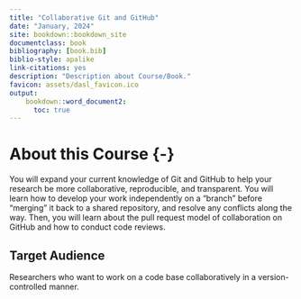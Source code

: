 ```yaml
---
title: "Collaborative Git and GitHub"
date: "January, 2024"
site: bookdown::bookdown_site
documentclass: book
bibliography: [book.bib]
biblio-style: apalike
link-citations: yes
description: "Description about Course/Book."
favicon: assets/dasl_favicon.ico
output:
    bookdown::word_document2:
      toc: true
---
```


# About this Course {-}

You will expand your current knowledge of Git and GitHub to help your research be more collaborative, reproducible, and transparent. You will learn how to develop your work independently on a “branch” before “merging” it back to a shared repository, and resolve any conflicts along the way. Then, you will learn about the pull request model of collaboration on GitHub and how to conduct code reviews.


## Target Audience

Researchers who want to work on a code base collaboratively in a version-controlled manner.


